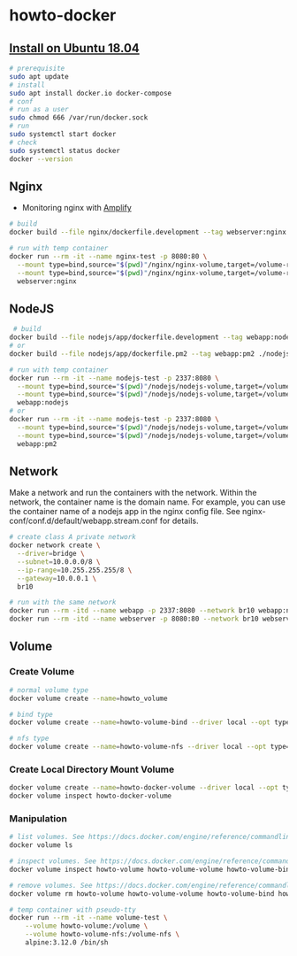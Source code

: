 # howto-docker

## [Install on Ubuntu 18.04](https://docs.docker.com/engine/install/ubuntu/)

```sh
# prerequisite
sudo apt update
# install
sudo apt install docker.io docker-compose
# conf
# run as a user
sudo chmod 666 /var/run/docker.sock
# run
sudo systemctl start docker
# check
sudo systemctl status docker
docker --version
```

## Nginx

- Monitoring nginx with [Amplify](https://amplify.nginx.com/signup/)

```sh
# build
docker build --file nginx/dockerfile.development --tag webserver:nginx ./nginx

# run with temp container
docker run --rm -it --name nginx-test -p 8080:80 \
  --mount type=bind,source="$(pwd)"/nginx/nginx-volume,target=/volume-ro,readonly \
  --mount type=bind,source="$(pwd)"/nginx/nginx-volume,target=/volume-rw \
  webserver:nginx
```

## NodeJS

```sh
 # build
docker build --file nodejs/app/dockerfile.development --tag webapp:nodejs ./nodejs/app
# or
docker build --file nodejs/app/dockerfile.pm2 --tag webapp:pm2 ./nodejs/app

# run with temp container
docker run --rm -it --name nodejs-test -p 2337:8080 \
  --mount type=bind,source="$(pwd)"/nodejs/nodejs-volume,target=/volume-ro,readonly \
  --mount type=bind,source="$(pwd)"/nodejs/nodejs-volume,target=/volume-rw \
  webapp:nodejs
# or
docker run --rm -it --name nodejs-test -p 2337:8080 \
  --mount type=bind,source="$(pwd)"/nodejs/nodejs-volume,target=/volume-ro,readonly \
  --mount type=bind,source="$(pwd)"/nodejs/nodejs-volume,target=/volume-rw \
  webapp:pm2

```

## Network

Make a network and run the containers with the network.
Within the network, the container name is the domain name.
For example, you can use the container name of a nodejs app in the nginx config file.
See nginx-conf/conf.d/default/webapp.stream.conf for details.

```sh
# create class A private network
docker network create \
  --driver=bridge \
  --subnet=10.0.0.0/8 \
  --ip-range=10.255.255.255/8 \
  --gateway=10.0.0.1 \
  br10

# run with the same network
docker run --rm -itd --name webapp -p 2337:8080 --network br10 webapp:nodejs
docker run --rm -itd --name webserver -p 8080:80 --network br10 webserver:nginx
```

## Volume

### Create Volume

```sh
# normal volume type
docker volume create --name=howto_volume

# bind type
docker volume create --name=howto-volume-bind --driver local --opt type=bind --opt device=$PWD/volume

# nfs type
docker volume create --name=howto-volume-nfs --driver local --opt type=nfs --opt device=:$PWD/volume --opt o=addr=127.0.0.1,rw
```

### Create Local Directory Mount Volume

```sh
docker volume create --name=howto-docker-volume --driver local --opt type=bind --opt device=:$PWD/volume
docker volume inspect howto-docker-volume
```

### Manipulation

```sh
# list volumes. See https://docs.docker.com/engine/reference/commandline/volume_ls/
docker volume ls

# inspect volumes. See https://docs.docker.com/engine/reference/commandline/volume_inspect/
docker volume inspect howto-volume howto-volume-volume howto-volume-bind howto-volume-nfs

# remove volumes. See https://docs.docker.com/engine/reference/commandline/volume_rm/
docker volume rm howto-volume howto-volume-volume howto-volume-bind howto-volume-nfs

# temp container with pseudo-tty
docker run --rm -it --name volume-test \
    --volume howto-volume:/volume \
    --volume howto-volume-nfs:/volume-nfs \
    alpine:3.12.0 /bin/sh
```
